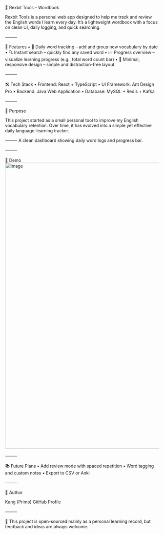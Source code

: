 🦊 Rexbit Tools – Wordbook

Rexbit Tools is a personal web app designed to help me track and review the English words I learn every day.
It’s a lightweight wordbook with a focus on clean UI, daily logging, and quick searching.

⸻

🌟 Features
	•	📅 Daily word tracking – add and group new vocabulary by date
	•	🔍 Instant search – quickly find any saved word
	•	📈 Progress overview – visualize learning progress (e.g., total word count bar)
	•	🎨 Minimal, responsive design – simple and distraction-free layout

⸻

🛠️ Tech Stack
	•	Frontend: React + TypeScript
	•	UI Framework: Ant Design Pro
	•	Backend: Java Web Application
	•	Database: MySQL + Redis + Kafka

⸻

🚀 Purpose

This project started as a small personal tool to improve my English vocabulary retention.
Over time, it has evolved into a simple yet effective daily language-learning tracker.

⸻
A clean dashboard showing daily word logs and progress bar.

⸻

🔗 Demo
<img width="1536" height="938" alt="image" src="https://github.com/user-attachments/assets/c4728444-b60e-4034-9319-9357aa226681" />


⸻

📚 Future Plans
	•	Add review mode with spaced repetition
	•	Word tagging and custom notes
	•	Export to CSV or Anki

⸻

👤 Author

Kang (Primo)
GitHub Profile

⸻

💬 This project is open-sourced mainly as a personal learning record, but feedback and ideas are always welcome.
